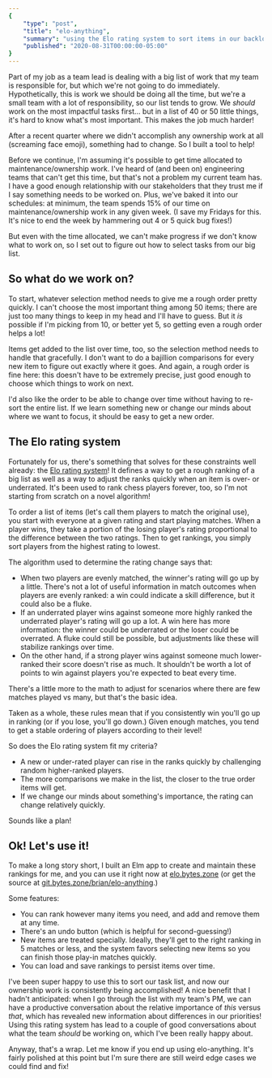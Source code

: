 ```yaml
---
{
    "type": "post",
    "title": "elo-anything",
    "summary": "using the Elo rating system to sort items in our backlog.",
    "published": "2020-08-31T00:00:00-05:00"
}
---
```


Part of my job as a team lead is dealing with a big list of work that my team is responsible for, but which we're not going to do immediately.
Hypothetically, this is work we should be doing all the time, but we're a small team with a lot of responsibility, so our list tends to grow.
We *should* work on the most impactful tasks first... but in a list of 40 or 50 little things, it's hard to know what's most important.
This makes the job much harder!

After a recent quarter where we didn't accomplish any ownership work at all (screaming face emoji), something had to change.
So I built a tool to help!

Before we continue, I'm assuming it's possible to get time allocated to maintenance/ownership work.
I've heard of (and been on) engineering teams that can't get this time, but that's not a problem my current team has.
I have a good enough relationship with our stakeholders that they trust me if I say something needs to be worked on.
Plus, we've baked it into our schedules: at minimum, the team spends 15% of our time on maintenance/ownership work in any given week.
(I save my Fridays for this.
It's nice to end the week by hammering out 4 or 5 quick bug fixes!)

But even with the time allocated, we can't make progress if we don't know what to work on, so I set out to figure out how to select tasks from our big list.

## So what do we work on?

To start, whatever selection method needs to give me a rough order pretty quickly.
I can't choose the most important thing among 50 items; there are just too many things to keep in my head and I'll have to guess.
But it *is* possible if I'm picking from 10, or better yet 5, so getting even a rough order helps a lot!

Items get added to the list over time, too, so the selection method needs to handle that gracefully.
I don't want to do a bajillion comparisons for every new item to figure out exactly where it goes.
And again, a rough order is fine here: this doesn't have to be extremely precise, just good enough to choose which things to work on next.

I'd also like the order to be able to change over time without having to re-sort the entire list.
If we learn something new or change our minds about where we want to focus, it should be easy to get a new order.

## The Elo rating system

Fortunately for us, there's something that solves for these constraints well already: the [Elo rating system](https://en.wikipedia.org/wiki/Elo_rating_system)!
It defines a way to get a rough ranking of a big list as well as a way to adjust the ranks quickly when an item is over- or underrated.
It's been used to rank chess players forever, too, so I'm not starting from scratch on a novel algorithm!

To order a list of items (let's call them players to match the original use), you start with everyone at a given rating and start playing matches. 
When a player wins, they take a portion of the losing player's rating proportional to the difference between the two ratings.
Then to get rankings, you simply sort players from the highest rating to lowest.

The algorithm used to determine the rating change says that:

- When two players are evenly matched, the winner's rating will go up by a little. There's not a lot of useful information in match outcomes when players are evenly ranked: a win could indicate a skill difference, but it could also be a fluke.
- If an underrated player wins against someone more highly ranked the underrated player's rating will go up a lot. A win here has more information: the winner could be underrated or the loser could be overrated. A fluke could still be possible, but adjustments like these will stabilize rankings over time.
- On the other hand, if a strong player wins against someone much lower-ranked their score doesn't rise as much. It shouldn't be worth a lot of points to win against players you're expected to beat every time.

There's a little more to the math to adjust for scenarios where there are few matches played vs many, but that's the basic idea.

Taken as a whole, these rules mean that if you consistently win you'll go up in ranking (or if you lose, you'll go down.)
Given enough matches, you tend to get a stable ordering of players according to their level!

So does the Elo rating system fit my criteria?

- A new or under-rated player can rise in the ranks quickly by challenging random higher-ranked players.
- The more comparisons we make in the list, the closer to the true order items will get.
- If we change our minds about something's importance, the rating can change relatively quickly.

Sounds like a plan!

## Ok! Let's use it!

To make a long story short, I built an Elm app to create and maintain these rankings for me, and you can use it right now at [elo.bytes.zone](https://elo.bytes.zone) (or get the source at [git.bytes.zone/brian/elo-anything](https://git.bytes.zone/brian/elo-anything).)

Some features:

- You can rank however many items you need, and add and remove them at any time.
- There's an undo button (which is helpful for second-guessing!)
- New items are treated specially. Ideally, they'll get to the right ranking in 5 matches or less, and the system favors selecting new items so you can finish those play-in matches quickly.
- You can load and save rankings to persist items over time.

I've been super happy to use this to sort our task list, and now our ownership work is consistently being accomplished!
A nice benefit that I hadn't anticipated: when I go through the list with my team's PM, we can have a productive conversation about the relative importance of *this* versus *that*, which has revealed new information about differences in our priorities!
Using this rating system has lead to a couple of good conversations about what the team *should* be working on, which I've been really happy about.

Anyway, that's a wrap.
Let me know if you end up using elo-anything.
It's fairly polished at this point but I'm sure there are still weird edge cases we could find and fix!
